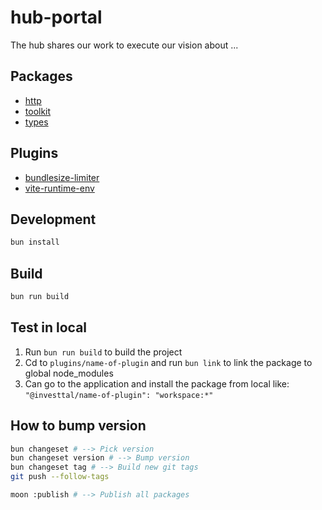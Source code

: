 # hub-portal
The hub shares our work to execute our vision about ...

## Packages

- [http](./packages/http)
- [toolkit](./packages/toolkit)
- [types](./packages/types)

## Plugins

- [bundlesize-limiter](./plugins/bundlesize-limiter)
- [vite-runtime-env](./plugins/vite-runtime-env)

## Development

```bash
bun install
```
## Build

```bash
bun run build
```

## Test in local

1. Run `bun run build` to build the project
2. Cd to `plugins/name-of-plugin` and run `bun link` to link the package to global node_modules
3. Can go to the application and install the package from local like: `"@investtal/name-of-plugin": "workspace:*"`

## How to bump version

```bash
bun changeset # --> Pick version
bun changeset version # --> Bump version
bun changeset tag # --> Build new git tags
git push --follow-tags

moon :publish # --> Publish all packages
```

